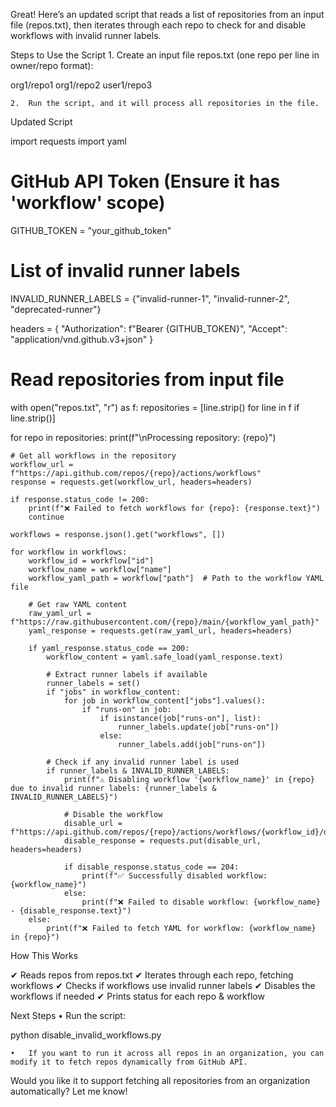 Great! Here’s an updated script that reads a list of repositories from an input file (repos.txt), then iterates through each repo to check for and disable workflows with invalid runner labels.

Steps to Use the Script
	1.	Create an input file repos.txt (one repo per line in owner/repo format):

org1/repo1
org1/repo2
user1/repo3


	2.	Run the script, and it will process all repositories in the file.

Updated Script

import requests
import yaml

# GitHub API Token (Ensure it has 'workflow' scope)
GITHUB_TOKEN = "your_github_token"

# List of invalid runner labels
INVALID_RUNNER_LABELS = {"invalid-runner-1", "invalid-runner-2", "deprecated-runner"}

headers = {
    "Authorization": f"Bearer {GITHUB_TOKEN}",
    "Accept": "application/vnd.github.v3+json"
}

# Read repositories from input file
with open("repos.txt", "r") as f:
    repositories = [line.strip() for line in f if line.strip()]

for repo in repositories:
    print(f"\nProcessing repository: {repo}")
    
    # Get all workflows in the repository
    workflow_url = f"https://api.github.com/repos/{repo}/actions/workflows"
    response = requests.get(workflow_url, headers=headers)

    if response.status_code != 200:
        print(f"❌ Failed to fetch workflows for {repo}: {response.text}")
        continue

    workflows = response.json().get("workflows", [])

    for workflow in workflows:
        workflow_id = workflow["id"]
        workflow_name = workflow["name"]
        workflow_yaml_path = workflow["path"]  # Path to the workflow YAML file

        # Get raw YAML content
        raw_yaml_url = f"https://raw.githubusercontent.com/{repo}/main/{workflow_yaml_path}"
        yaml_response = requests.get(raw_yaml_url, headers=headers)

        if yaml_response.status_code == 200:
            workflow_content = yaml.safe_load(yaml_response.text)

            # Extract runner labels if available
            runner_labels = set()
            if "jobs" in workflow_content:
                for job in workflow_content["jobs"].values():
                    if "runs-on" in job:
                        if isinstance(job["runs-on"], list):
                            runner_labels.update(job["runs-on"])
                        else:
                            runner_labels.add(job["runs-on"])

            # Check if any invalid runner label is used
            if runner_labels & INVALID_RUNNER_LABELS:
                print(f"⚠️ Disabling workflow '{workflow_name}' in {repo} due to invalid runner labels: {runner_labels & INVALID_RUNNER_LABELS}")

                # Disable the workflow
                disable_url = f"https://api.github.com/repos/{repo}/actions/workflows/{workflow_id}/disable"
                disable_response = requests.put(disable_url, headers=headers)

                if disable_response.status_code == 204:
                    print(f"✅ Successfully disabled workflow: {workflow_name}")
                else:
                    print(f"❌ Failed to disable workflow: {workflow_name} - {disable_response.text}")
        else:
            print(f"❌ Failed to fetch YAML for workflow: {workflow_name} in {repo}")

How This Works

✔ Reads repos from repos.txt
✔ Iterates through each repo, fetching workflows
✔ Checks if workflows use invalid runner labels
✔ Disables the workflows if needed
✔ Prints status for each repo & workflow

Next Steps
	•	Run the script:

python disable_invalid_workflows.py


	•	If you want to run it across all repos in an organization, you can modify it to fetch repos dynamically from GitHub API.

Would you like it to support fetching all repositories from an organization automatically? Let me know!